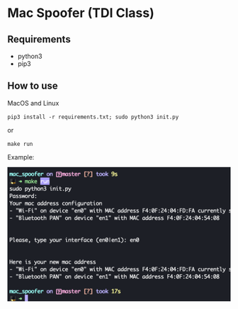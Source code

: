 # Mac Spoofer (TDI Class)

## Requirements

- python3
- pip3

## How to use

MacOS and Linux

```
pip3 install -r requirements.txt; sudo python3 init.py
```

or

```
make run
```

Example:

![simple usage](./tmp/simple_usage.png)
